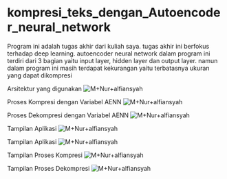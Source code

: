 # kompresi_teks_dengan_Autoencoder_neural_network
Program ini adalah tugas akhir dari kuliah saya. tugas akhir ini berfokus terhadap deep learning. autoencoder neural network dalam program ini terdiri dari 3 bagian yaitu input layer, hidden layer dan output layer. namun dalam program ini masih terdapat kekurangan yaitu terbatasnya ukuran yang dapat dikompresi



Arsitektur yang digunakan
![M+Nur+alfiansyah](https://mnuralfiansyah.github.io/img/tugas_akhir/arsitekturAENN_mnuralfiansyah.JPG)

Proses Kompresi dengan Variabel AENN
![M+Nur+alfiansyah](https://mnuralfiansyah.github.io/img/tugas_akhir/kompresi_dengan_variabel_AENN_m+nur+alfiansyah.JPG)

Proses Dekompresi dengan Variabel AENN
![M+Nur+alfiansyah](https://mnuralfiansyah.github.io/img/tugas_akhir/dekompresi_dengan_variabel_AENN_m+nur+alfiansyah.JPG)

Tampilan Aplikasi
![M+Nur+alfiansyah](https://mnuralfiansyah.github.io/img/tugas_akhir/dekompresi_dengan_variabel_AENN_m+nur+alfiansyah.JPG)

Tampilan Aplikasi
![M+Nur+alfiansyah](https://mnuralfiansyah.github.io/img/tugas_akhir/dekompresi_dengan_variabel_AENN_m+nur+alfiansyah.JPG)


Tampilan Proses Kompresi
![M+Nur+alfiansyah](https://mnuralfiansyah.github.io/img/tugas_akhir/hasil_kompresi_m+nur+alfiansyah.JPG)


Tampilan Proses Dekompresi
![M+Nur+alfiansyah](https://mnuralfiansyah.github.io/img/tugas_akhir/hasil_dekompresi_m+nur+alfiansyah.JPG)
